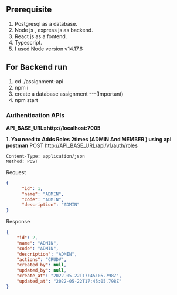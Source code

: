 ## Prerequisite
1. Postgresql as a database.
2. Node js , express js as backend.
3. React js as a fontend.
4. Typescript.
5. I used Node version v14.17.6


## For Backend run

1. cd ./assignment-api 
2. npm i
3. create a database assignment   ---(Important)
4. npm start


###  Authentication APIs

**API_BASE_URL=http://localhost:7005**

**1. You need to Adds Roles 2times (ADMIN And MEMBER ) using api postman**  POST [http://API_BASE_URL/api/v1/auth/roles](http://API_BASE_URL/api/v1/auth/roles) 

```
Content-Type: application/json
Method: POST
```

Request

```json
{
      "id": 1, 
      "name": "ADMIN",
      "code": "ADMIN",
      "description": "ADMIN"
}
```

Response

```json
{
    "id": 2,
    "name": "ADMIN",
    "code": "ADMIN",
    "description": "ADMIN",
    "actions": "CRUDV",
    "created_by": null,
    "updated_by": null,
    "create_at": "2022-05-22T17:45:05.798Z",
    "updated_at": "2022-05-22T17:45:05.798Z"
}
```









